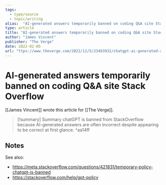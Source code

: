 ```yaml
---
tags:
  - type/source
  - topic/writing
alias:  "AI-generated answers temporarily banned on coding Q&A site Stack Overflow"
type: article
title: "AI-generated answers temporarily banned on coding Q&A site Stack Overflow"
author: "James Vincent"
publisher: "The Verge"
date: 2022-02-05
url: "ttps://www.theverge.com/2022/12/5/23493932/chatgpt-ai-generated-answers-temporarily-banned-stack-overflow-llms-dangers"
---
```

# AI-generated answers temporarily banned on coding Q&A site Stack Overflow
[[James Vincent]] wrote this article for [[The Verge]].
> [!summary] Summary
> chatGPT is banned from StackOverflow because AI-generated answers are often incorrect despite appearing to be correct at first glance. ^aa14ff

## Notes
See also:
- https://meta.stackoverflow.com/questions/421831/temporary-policy-chatgpt-is-banned
- https://stackoverflow.com/help/gpt-policy